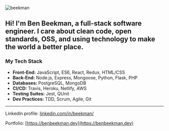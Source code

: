<p><img align="center" src="https://github-readme-stats.vercel.app/api?username=beekman&hide=stars,issues&show_icons=true&include_all_commits=true&theme=vision-friendly-dark)" alt="beekman" /></p>

## Hi! I'm Ben Beekman, a full-stack software engineer. I care about clean code, open standards, OSS, and using technology to make the world a better place.

### My Tech Stack
* **Front-End:** JavaScript, ES6, React, Redux, HTML/CSS
* **Back-End:** Node.js, Express, Mongoose, Python, Flask, PHP
* **Databases:** PostgreSQL, MongoDB
* **CI/CD:** Travis, Heroku, Netlify, AWS 
* **Testing Suites:** Jest, QUnit
* **Dev Practices:** TDD, Scrum, Agile, Git
****

LinkedIn profile: <a href="https://linkedin.com/in/linkedin.com/in/beekman/" target="blank">linkedin.com/in/beekman/</a>

Portfolio: [https://benbeekman.dev](https://benbeekman.dev)
